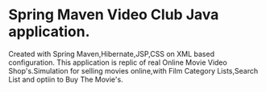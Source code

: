 # Spring Maven Video Club Java application.
Created with Spring Maven,Hibernate,JSP,CSS on XML based configuration.
This application is replic of real Online Movie Video Shop's.Simulation for selling movies online,with Film Category Lists,Search List
and optiin to Buy The Movie's.

